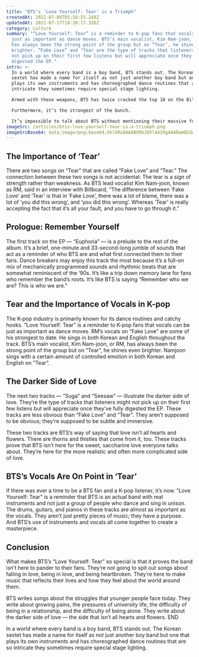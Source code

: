 ```yaml
---
title: "BTS's 'Love Yourself: Tear' is a Triumph"
createdAt: 2022-07-08T05:58:55.248Z
updatedAt: 2022-07-17T18:30:17.326Z
category: culture
summary: "“Love Yourself: Tear” is a reminder to K-pop fans that vocals can be
  just as important as dance moves. BTS’s main vocalist, Kim Nam-joon, or RM,
  has always been the strong point of the group but on “Tear’, he shines even
  brighter. “Fake Love” and ‘Tear are the type of tracks that listeners might
  not pick up on their first few listens but will appreciate once they've fully
  digested the EP."
intro: >-
  In a world where every band is a boy band, BTS stands out. The Korean
  sextet has made a name for itself as not just another boy band but one that
  plays its own instruments and has choreographed dance routines that are so
  intricate they sometimes require special stage lighting.

  Armed with these weapons, BTS has twice cracked the top 10 on the Billboard 200 album chart with its Love Yourself series. And the latest installment of this series — which doubles as its sixth EP — is no exception.

  Furthermore, it’s the strongest of the bunch.

  It’s impossible to talk about BTS without mentioning their massive following beyond Korea: Vivid, obsessive ARMYs (as they call them) who follow their every move and buy everything associated with them. This is why many people assume they are only famous because of social media and pandering ads (which is true). However, anyone who listens to their music will tell you that they deserve all this success. “Love Yourself: Tear” proves it once again.
imageSrc: /articles/btss-love-yourself-tear-is-a-triumph.png
imageSrcBase64: data:image/png;base64,UklGRoQAAABXRUJQVlA4IHgAAADwAQCdASoKAAoAAUAmJQBOgButtm/g7QAA/tg1D0WbRzH5+nIqX02f4LTTUNGPYUoEXQA1OTxrmTd31jvz+1Grk38RPoQP/vmuLi+Kf4H1dVX4ZSjIH8gBiuLRhoywS1XhJQT2rE/JM5P7c0S2ymkjiH0thNXzGAA=
---
```


## The Importance of ‘Tear’

There are two songs on “Tear” that are called “Fake Love” and “Tear.” The connection between these two songs is not accidental: The tear is a sign of strength rather than weakness. As BTS lead vocalist Kim Nam-joon, known as RM, said in an interview with Billboard, “The difference between ‘Fake Love’ and ‘Tear’ is that in ‘Fake Love’, there was a lot of blame, there was a lot of ‘you did this wrong’, and ‘you did this wrong’. Whereas ‘Tear’ is really accepting the fact that it’s all your fault, and you have to go through it.”

## Prologue: Remember Yourself

The first track on the EP — “Euphoria” — is a prelude to the rest of the album. It’s a brief, one-minute and 33-second-long jumble of sounds that act as a reminder of who BTS are and what first connected them to their fans.
Dance breakers may enjoy this track the most because it’s a full-on mix of mechanically programmed sounds and rhythmic beats that are somewhat reminiscent of the ‘90s.
It’s like a trip down memory lane for fans who remember the band’s roots. It’s like BTS is saying “Remember who we are? This is who we are.”

## Tear and the Importance of Vocals in K-pop

The K-pop industry is primarily known for its dance routines and catchy hooks. “Love Yourself: Tear” is a reminder to K-pop fans that vocals can be just as important as dance moves.
RM’s vocals on “Fake Love” are some of his strongest to date. He sings in both Korean and English throughout the track.
BTS’s main vocalist, Kim Nam-joon, or RM, has always been the strong point of the group but on “Tear”, he shines even brighter.
Namjoon sings with a certain amount of controlled emotion in both Korean and English on “Tear”.

## The Darker Side of Love

The next two tracks — “Suga” and “Seesaw” — illustrate the darker side of love. They’re the type of tracks that listeners might not pick up on their first few listens but will appreciate once they’ve fully digested the EP. These tracks are less obvious than “Fake Love” and “Tear”. They aren’t supposed to be obvious; they’re supposed to be subtle and immersive.

These two tracks are BTS’s way of saying that love isn’t all hearts and flowers. There are thorns and thistles that come from it, too.
These tracks prove that BTS isn’t here for the sweet, saccharine love everyone talks about. They’re here for the more realistic and often more complicated side of love.

## BTS’s Vocals Are On Point in ‘Tear’

If there was ever a time to be a BTS fan and a K-pop listener, it’s now. “Love Yourself: Tear” is a reminder that BTS is an actual band with real instruments and not just a group of people who dance and sing in unison.
The drums, guitars, and pianos in these tracks are almost as important as the vocals. They aren’t just pretty pieces of music; they have a purpose.
And BTS’s use of instruments and vocals all come together to create a masterpiece.

## Conclusion

What makes BTS’s “Love Yourself: Tear” so special is that it proves the band isn’t here to pander to their fans. They’re not going to spit out songs about falling in love, being in love, and being heartbroken. They’re here to make music that reflects their lives and how they feel about the world around them.

BTS writes songs about the struggles that younger people face today. They write about growing pains, the pressures of university life, the difficulty of being in a relationship, and the difficulty of being alone. They write about the darker side of love — the side that isn’t all hearts and flowers. END

In a world where every band is a boy band, BTS stands out. The Korean sextet has made a name for itself as not just another boy band but one that plays its own instruments and has choreographed dance routines that are so intricate they sometimes require special stage lighting.
